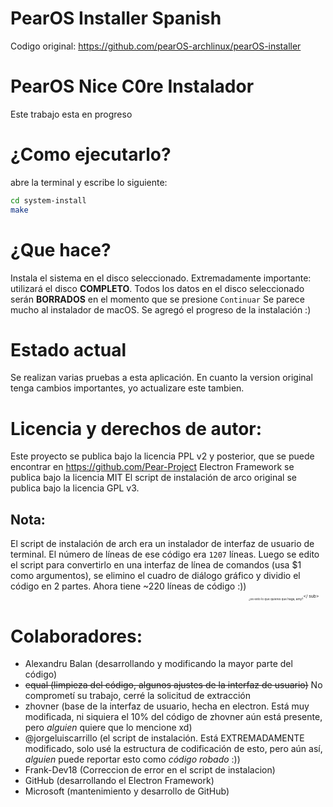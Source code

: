 # PearOS Installer Spanish
Codigo original: https://github.com/pearOS-archlinux/pearOS-installer

# PearOS Nice C0re Instalador
Este trabajo esta en progreso

# ¿Como ejecutarlo?
abre la terminal y escribe lo siguiente:
```sh
cd system-install
make
```

# ¿Que hace?
Instala el sistema en el disco seleccionado.
Extremadamente importante: utilizará el disco <b>COMPLETO</b>.
Todos los datos en el disco seleccionado serán <b>BORRADOS</b> en el momento que se presione `Continuar`
Se parece mucho al instalador de macOS.
Se agregó el progreso de la instalación :)

# Estado actual
Se realizan varias pruebas a esta aplicación.
En cuanto la version original tenga cambios importantes, yo actualizare este tambien.

# Licencia y derechos de autor:
Este proyecto se publica bajo la licencia PPL v2 y posterior, que se puede encontrar en https://github.com/Pear-Project
Electron Framework se publica bajo la licencia MIT
El script de instalación de arco original se publica bajo la licencia GPL v3.

## Nota:
El script de instalación de arch era un instalador de interfaz de usuario de terminal. El número de líneas de ese código era `1207` líneas. Luego se edito el script para convertirlo en una interfaz de línea de comandos (usa $1 como argumentos), se elimino el cuadro de diálogo gráfico y dividio el código en 2 partes. Ahora tiene ~220 líneas de código :)) <sub><sub><sub><sub><sub><sub>¿es esto lo que quieres que haga, amy?</sub></sub></ sub></sub></sub></sub>

# Colaboradores:
- Alexandru Balan (desarrollando y modificando la mayor parte del código)
- ~~equal (limpieza del código, algunos ajustes de la interfaz de usuario)~~ No comprometí su trabajo, cerré la solicitud de extracción
- zhovner (base de la interfaz de usuario, hecha en electron. Está muy modificada, ni siquiera el 10% del código de zhovner aún está presente, pero *alguien* quiere que lo mencione xd)
- @jorgeluiscarrillo (el script de instalación. Está EXTREMADAMENTE modificado, solo usé la estructura de codificación de esto, pero aún así, *alguien* puede reportar esto como *código robado* :))
- Frank-Dev18 (Correccion de error en el script de instalacion)
- GitHub (desarrollando el Electron Framework)
- Microsoft (mantenimiento y desarrollo de GitHub)
